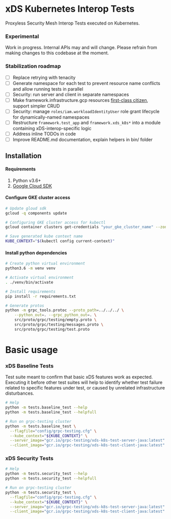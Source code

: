 # xDS Kubernetes Interop Tests

Proxyless Security Mesh Interop Tests executed on Kubernetes.

### Experimental
Work in progress. Internal APIs may and will change. Please refrain from making 
changes to this codebase at the moment.

### Stabilization roadmap 
- [ ] Replace retrying with tenacity
- [ ] Generate namespace for each test to prevent resource name conflicts and
      allow running tests in parallel
- [ ] Security: run server and client in separate namespaces
- [ ] Make framework.infrastructure.gcp resources [first-class citizen](https://en.wikipedia.org/wiki/First-class_citizen),
      support simpler CRUD
- [ ] Security: manage `roles/iam.workloadIdentityUser` role grant lifecycle
      for dynamically-named namespaces 
- [ ] Restructure `framework.test_app` and `framework.xds_k8s*` into a module
      containing xDS-interop-specific logic
- [ ] Address inline TODOs in code
- [ ] Improve README.md documentation, explain helpers in bin/ folder

## Installation

#### Requirements
1. Python v3.6+
2. [Google Cloud SDK](https://cloud.google.com/sdk/docs/install)

#### Configure GKE cluster access

```sh
# Update gloud sdk
gcloud -q components update

# Configuring GKE cluster access for kubectl
gcloud container clusters get-credentials "your_gke_cluster_name" --zone "your_gke_cluster_zone"

# Save generated kube context name
KUBE_CONTEXT="$(kubectl config current-context)"
``` 

#### Install python dependencies

```sh
# Create python virtual environment
python3.6 -m venv venv

# Activate virtual environment
. ./venv/bin/activate

# Install requirements
pip install -r requirements.txt

# Generate protos
python -m grpc_tools.protoc --proto_path=../../../ \
    --python_out=. --grpc_python_out=. \
    src/proto/grpc/testing/empty.proto \
    src/proto/grpc/testing/messages.proto \
    src/proto/grpc/testing/test.proto
```

# Basic usage

### xDS Baseline Tests

Test suite meant to confirm that basic xDS features work as expected.
Executing it before other test suites will help to identify whether test failure
related to specific features under test, or caused by unrelated infrastructure
disturbances.

```sh
# Help
python -m tests.baseline_test --help
python -m tests.baseline_test --helpfull

# Run on grpc-testing cluster
python -m tests.baseline_test \
  --flagfile="config/grpc-testing.cfg" \
  --kube_context="${KUBE_CONTEXT}" \
  --server_image="gcr.io/grpc-testing/xds-k8s-test-server-java:latest" \
  --client_image="gcr.io/grpc-testing/xds-k8s-test-client-java:latest" \
```

### xDS Security Tests
```sh
# Help
python -m tests.security_test --help
python -m tests.security_test --helpfull

# Run on grpc-testing cluster
python -m tests.security_test \
  --flagfile="config/grpc-testing.cfg" \
  --kube_context="${KUBE_CONTEXT}" \
  --server_image="gcr.io/grpc-testing/xds-k8s-test-server-java:latest" \
  --client_image="gcr.io/grpc-testing/xds-k8s-test-client-java:latest" \
```
